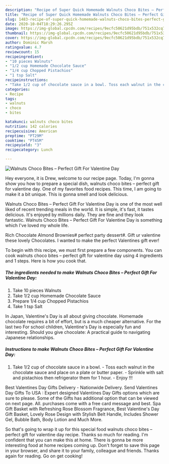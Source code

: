 ```yaml
---
description: "Recipe of Super Quick Homemade Walnuts Choco Bites – Perfect Gift For Valentine Day"
title: "Recipe of Super Quick Homemade Walnuts Choco Bites – Perfect Gift For Valentine Day"
slug: 1483-recipe-of-super-quick-homemade-walnuts-choco-bites-perfect-gift-for-valentine-day
date: 2020-10-04T18:29:26.295Z
image: https://img-global.cpcdn.com/recipes/9ecfc50621d95bdb/751x532cq70/walnuts-choco-bites-perfect-gift-for-valentine-day-recipe-main-photo.jpg
thumbnail: https://img-global.cpcdn.com/recipes/9ecfc50621d95bdb/751x532cq70/walnuts-choco-bites-perfect-gift-for-valentine-day-recipe-main-photo.jpg
cover: https://img-global.cpcdn.com/recipes/9ecfc50621d95bdb/751x532cq70/walnuts-choco-bites-perfect-gift-for-valentine-day-recipe-main-photo.jpg
author: Dominic Marsh
ratingvalue: 4.7
reviewcount: 15
recipeingredient:
- "10 pieces Walnuts"
- "1/2 cup Homemade Chocolate Sauce"
- "1/4 cup Chopped Pistachios"
- "1 tsp Salt"
recipeinstructions:
- "Take 1/2 cup of chocolate sauce in a bowl. Toss each walnut in the chocolate sauce and place on a plate or butter paper. Sprinkle with salt and pistachios then refrigerator them for 1 hour. Enjoy !!!"
categories:
- Recipe
tags:
- walnuts
- choco
- bites

katakunci: walnuts choco bites 
nutrition: 142 calories
recipecuisine: American
preptime: "PT29M"
cooktime: "PT45M"
recipeyield: "3"
recipecategory: Lunch

---
```



![Walnuts Choco Bites – Perfect Gift For Valentine Day](https://img-global.cpcdn.com/recipes/9ecfc50621d95bdb/751x532cq70/walnuts-choco-bites-perfect-gift-for-valentine-day-recipe-main-photo.jpg)

Hey everyone, it is Drew, welcome to our recipe page. Today, I'm gonna show you how to prepare a special dish, walnuts choco bites – perfect gift for valentine day. One of my favorites food recipes. This time, I am going to make it a bit unique. This is gonna smell and look delicious.

Walnuts Choco Bites – Perfect Gift For Valentine Day is one of the most well liked of recent trending meals in the world. It is simple, it's fast, it tastes delicious. It's enjoyed by millions daily. They are fine and they look fantastic. Walnuts Choco Bites – Perfect Gift For Valentine Day is something which I've loved my whole life.

Rich Chocolate Almond Brownies# perfect party dessert#. Gift ur valentine these lovely Chocolates. I wanted to make the perfect Valentines gift ever!


To begin with this recipe, we must first prepare a few components. You can cook walnuts choco bites – perfect gift for valentine day using 4 ingredients and 1 steps. Here is how you cook that.

<!--inarticleads1-->

##### The ingredients needed to make Walnuts Choco Bites – Perfect Gift For Valentine Day:

1. Take 10 pieces Walnuts
1. Take 1/2 cup Homemade Chocolate Sauce
1. Prepare 1/4 cup Chopped Pistachios
1. Take 1 tsp Salt


In Japan, Valentine&#39;s Day is all about giving chocolate. Homemade chocolate requires a bit of effort, but is a much cheaper alternative. For the last two For school children, Valentine&#39;s Day is especially fun and interesting. Should you give chocolate: A practical guide to navigating Japanese relationships. 

<!--inarticleads2-->

##### Instructions to make Walnuts Choco Bites – Perfect Gift For Valentine Day:

1. Take 1/2 cup of chocolate sauce in a bowl. - Toss each walnut in the chocolate sauce and place on a plate or butter paper. - Sprinkle with salt and pistachios then refrigerator them for 1 hour. - Enjoy !!!


Best Valentines Day Gifts Delivery - Nationwide Delivery. Send Valentines Day Gifts To USA : Expert designed Valentines Day Gifts options which are sure to please. Some of the Gifts has additional option that can be viewed on next page. All. purchases come with a free card message and best. Spa Gift Basket with Refreshing Rose Blossom Fragrance, Best Valentine&#39;s Day Gift Basket, Lovely Rose Design with Stylish Belt Handle, Includes Shower Gel, Bubble Bath, Body Lotion and Much More. 

So that's going to wrap it up for this special food walnuts choco bites – perfect gift for valentine day recipe. Thanks so much for reading. I'm confident that you can make this at home. There is gonna be more interesting food at home recipes coming up. Don't forget to save this page in your browser, and share it to your family, colleague and friends. Thanks again for reading. Go on get cooking!

